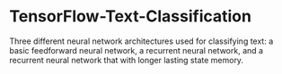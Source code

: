 # TensorFlow-Text-Classification
Three different neural network architectures used for classifying text: a basic feedforward neural network, a recurrent neural network, and a recurrent neural network that with longer lasting state memory. 
